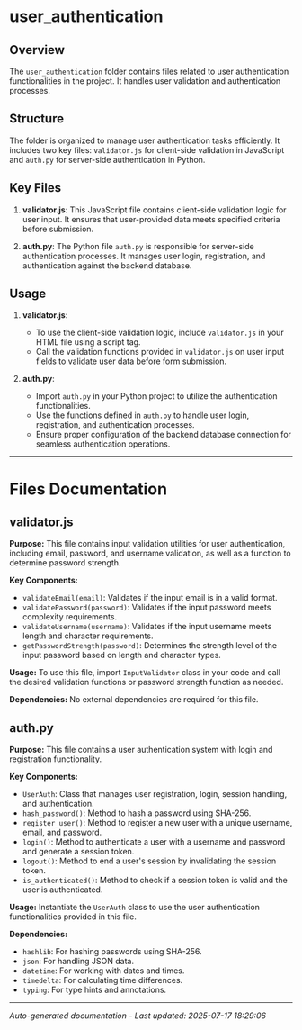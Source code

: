 # user_authentication

## Overview
The `user_authentication` folder contains files related to user authentication functionalities in the project. It handles user validation and authentication processes.

## Structure
The folder is organized to manage user authentication tasks efficiently. It includes two key files: `validator.js` for client-side validation in JavaScript and `auth.py` for server-side authentication in Python.

## Key Files
1. **validator.js**: This JavaScript file contains client-side validation logic for user input. It ensures that user-provided data meets specified criteria before submission.
   
2. **auth.py**: The Python file `auth.py` is responsible for server-side authentication processes. It manages user login, registration, and authentication against the backend database.

## Usage
1. **validator.js**:
   - To use the client-side validation logic, include `validator.js` in your HTML file using a script tag.
   - Call the validation functions provided in `validator.js` on user input fields to validate user data before form submission.

2. **auth.py**:
   - Import `auth.py` in your Python project to utilize the authentication functionalities.
   - Use the functions defined in `auth.py` to handle user login, registration, and authentication processes.
   - Ensure proper configuration of the backend database connection for seamless authentication operations.

---

# Files Documentation

## validator.js

**Purpose:** This file contains input validation utilities for user authentication, including email, password, and username validation, as well as a function to determine password strength.

**Key Components:**
- `validateEmail(email)`: Validates if the input email is in a valid format.
- `validatePassword(password)`: Validates if the input password meets complexity requirements.
- `validateUsername(username)`: Validates if the input username meets length and character requirements.
- `getPasswordStrength(password)`: Determines the strength level of the input password based on length and character types.

**Usage:** To use this file, import `InputValidator` class in your code and call the desired validation functions or password strength function as needed.

**Dependencies:** No external dependencies are required for this file.

## auth.py

**Purpose:** This file contains a user authentication system with login and registration functionality.

**Key Components:**
- `UserAuth`: Class that manages user registration, login, session handling, and authentication.
- `hash_password()`: Method to hash a password using SHA-256.
- `register_user()`: Method to register a new user with a unique username, email, and password.
- `login()`: Method to authenticate a user with a username and password and generate a session token.
- `logout()`: Method to end a user's session by invalidating the session token.
- `is_authenticated()`: Method to check if a session token is valid and the user is authenticated.

**Usage:** Instantiate the `UserAuth` class to use the user authentication functionalities provided in this file.

**Dependencies:**
- `hashlib`: For hashing passwords using SHA-256.
- `json`: For handling JSON data.
- `datetime`: For working with dates and times.
- `timedelta`: For calculating time differences.
- `typing`: For type hints and annotations.

---
*Auto-generated documentation - Last updated: 2025-07-17 18:29:06*
